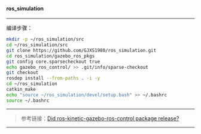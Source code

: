 #### ros_simulation
*****
编译步骤：
```bash
mkdir -p ~/ros_simulation/src
cd ~/ros_simulation/src
git clone https://github.com/GJXS1980/ros_simulation.git
cd ros_simulation/gazebo_ros_pkgs
git config core.sparsecheckout true
echo gazebo_ros_control/ >> .git/info/sparse-checkout
git checkout
rosdep install --from-paths . -i -y
cd ~/ros_simulation
catkin_make
echo "source ~/ros_simulation/devel/setup.bash" >> ~/.bashrc 
source ~/.bashrc
```

*****
>参考链接：[Did ros-kinetic-gazebo-ros-control package release?](https://answers.ros.org/question/235846/did-ros-kinetic-gazebo-ros-control-package-release/)

*****









